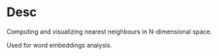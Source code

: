# Desc
Computing and visualizing nearest neighbours in N-dimensional space.

Used for word embeddings analysis.